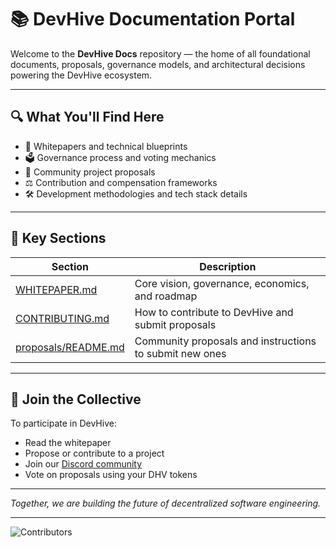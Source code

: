 # 📚 DevHive Documentation Portal

Welcome to the **DevHive Docs** repository — the home of all foundational documents, proposals, governance models, and architectural decisions powering the DevHive ecosystem.

---

## 🔍 What You'll Find Here

- 🧠 Whitepapers and technical blueprints
- 🗳 Governance process and voting mechanics
- 📜 Community project proposals
- ⚖️ Contribution and compensation frameworks
- 🛠 Development methodologies and tech stack details

---

## 📄 Key Sections

| Section | Description |
|---------|-------------|
| [WHITEPAPER.md](./WHITEPAPER.md.txt) | Core vision, governance, economics, and roadmap |
| [CONTRIBUTING.md](./CONTRIBUTING.md) | How to contribute to DevHive and submit proposals |
| [proposals/README.md](./proposals/README.md) | Community proposals and instructions to submit new ones |


---

## 🤝 Join the Collective

To participate in DevHive:
- Read the whitepaper
- Propose or contribute to a project
- Join our [Discord community](https://discord.gg/devhive)
- Vote on proposals using your DHV tokens

---

_Together, we are building the future of decentralized software engineering._

---

![Contributors](https://contrib.rocks/image?repo=DevHiveDAO/docs)
